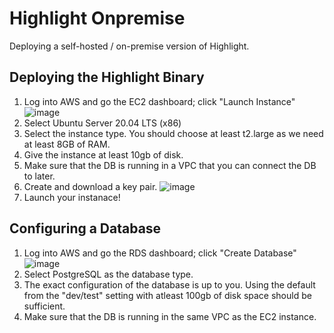 # Highlight Onpremise
Deploying a self-hosted / on-premise version of Highlight.

## Deploying the Highlight Binary
1. Log into AWS and go the EC2 dashboard; click "Launch Instance"
![image](https://user-images.githubusercontent.com/20292680/116501234-8cad4780-a86d-11eb-8a67-d12693bcfac2.png)
2. Select Ubuntu Server 20.04 LTS (x86)
3. Select the instance type. You should choose at least t2.large as we need at least 8GB of RAM.
4. Give the instance at least 10gb of disk.
5. Make sure that the DB is running in a VPC that you can connect the DB to later.
6. Create and download a key pair.
![image](https://user-images.githubusercontent.com/20292680/116502242-41e0ff00-a870-11eb-923b-906e9ae4d22a.png)
6. Launch your instanace!

## Configuring a Database
1. Log into AWS and go the RDS dashboard; click "Create Database"
![image](https://user-images.githubusercontent.com/20292680/116501695-b7e46680-a86e-11eb-99c6-1b2b5a30dc3f.png)
2. Select PostgreSQL as the database type.
3. The exact configuration of the database is up to you. Using the default from the "dev/test" setting with atleast 100gb of disk space should be sufficient. 
4. Make sure that the DB is running in the same VPC as the EC2 instance.

